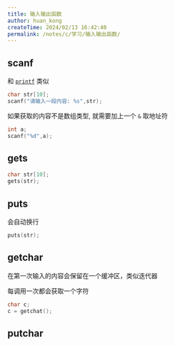 ```yaml
---
title: 输入输出函数
author: huan_kong
createTime: 2024/02/13 16:42:40
permalink: /notes/c/学习/输入输出函数/
---
```


## scanf

和 [`printf`](./3.打印变量.md) 类似

~~~ c
char str[10];
scanf("请输入一段内容: %s",str);
~~~

如果获取的内容不是数组类型, 就需要加上一个 `&` 取地址符

~~~ c
int a;
scanf("%d",a);
~~~

## gets

~~~ c
char str[10];
gets(str);
~~~

## puts

会自动换行

~~~ c
puts(str);
~~~

## getchar

在第一次输入的内容会保留在一个缓冲区，类似迭代器

每调用一次都会获取一个字符

~~~ c
char c;
c = getchat();
~~~

## putchar
